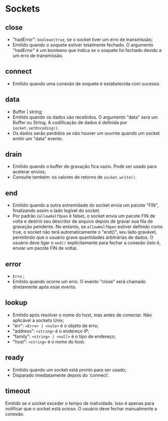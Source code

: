 # Sockets

## close
* "hadError": `boolean|true`, se o socket tiver um erro de transmissão;
* Emitido quando o soquete estiver totalmente fechado. O argumento "hadError" é um booleano que indica se o soquete foi fechado devido a um erro de transmissão.

## connect
* Emitido quando uma conexão de soquete é estabelecida com sucesso.

## data
* Buffer | string;
* Emitido quando os dados são recebidos. O argumento "data" será um Buffer ou String. A codificação de dados é definida por `socket.setEncoding()`.
* Os dados serão perdidos se não houver um ouvinte quando um socket emitir um "data" evento.

## drain
* Emitido quando o buffer de gravação fica vazio. Pode ser usado para acelerar envios;
* Consulte também: os valores de retorno de `socket.write()`.

## end
* Emitido quando a outra extremidade do socket envia um pacote "FIN", finalizando assim o lado legível do socket.
* Por padrão (`allowHalfOpen` é false), o socket envia um pacote FIN de volta e destrói seu descritor de arquivo depois de gravar sua fila de gravação pendente. No entanto, se `allowHalfOpen` estiver definido como true, o socket não terá automaticamente o "end()", seu lado gravável, permitindo que o usuário grave quantidades arbitrárias de dados. O usuário deve ligar o `end()` explicitamente para fechar a conexão (isto é, enviar um pacote FIN de volta).

## error
* `Erro` ;
* Emitido quando ocorre um erro. O evento "close" será chamado diretamente após esse evento.

## lookup
* Emitido após resolver o nome do host, mas antes de conectar. Não aplicável a sockets Unix;
* "err": `<Erro> | <nulo>` é o objeto de erro;
* "address": `<string>` é o endereço IP;
* "family": `<string> | <null>` é o tipo de endereço;
* "host": `<string>` é o nome do host.

## ready
* Emitido quando um socket está pronto para ser usado;
* Disparado imediatamente depois do 'connect'.

## timeout
Emitido se o socket exceder o tempo de inatividade. Isso é apenas para notificar que o socket está ocioso. O usuário deve fechar manualmente a conexão.
